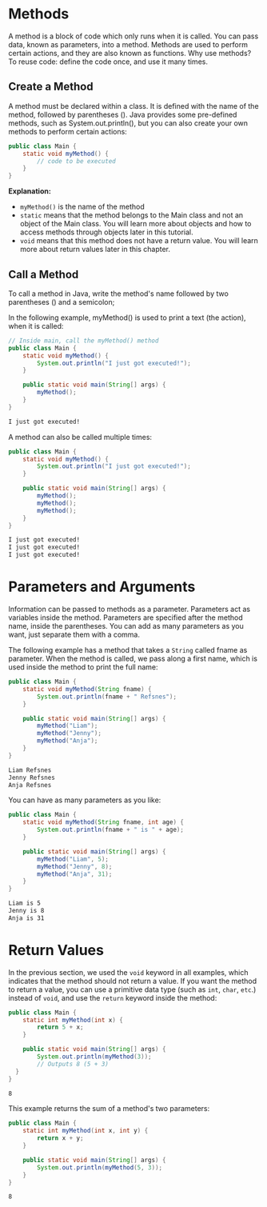 # Methods
A method is a block of code which only runs when it is called. You can pass data, known as parameters, into a method. Methods are used to perform certain actions, and they are also known as functions. Why use methods? To reuse code: define the code once, and use it many times.

## Create a Method
A method must be declared within a class. It is defined with the name of the method, followed by parentheses (). Java provides some pre-defined methods, such as System.out.println(), but you can also create your own methods to perform certain actions:

``` java filename=Main.java
public class Main {
    static void myMethod() {
        // code to be executed
    }
}
```

**Explanation:**
- `myMethod()` is the name of the method
- `static` means that the method belongs to the Main class and not an object of the Main class. You will learn more about objects and how to access methods through objects later in this tutorial.
- `void` means that this method does not have a return value. You will learn more about return values later in this chapter.

## Call a Method

To call a method in Java, write the method's name followed by two parentheses () and a semicolon;

In the following example, myMethod() is used to print a text (the action), when it is called:

```java filename=Main.java
// Inside main, call the myMethod() method
public class Main {
    static void myMethod() {
        System.out.println("I just got executed!");
    }

    public static void main(String[] args) {
        myMethod();
    }
}
```

``` txt filename=Output
I just got executed!
```

A method can also be called multiple times:
``` java filename=Main.java
public class Main {
    static void myMethod() {
        System.out.println("I just got executed!");
    }

    public static void main(String[] args) {
        myMethod();
        myMethod();
        myMethod();
    }
}
```
``` txt filename=Output
I just got executed!
I just got executed!
I just got executed!
```

# Parameters and Arguments
Information can be passed to methods as a parameter. Parameters act as variables inside the method. Parameters are specified after the method name, inside the parentheses. You can add as many parameters as you want, just separate them with a comma.

The following example has a method that takes a `String` called fname as parameter. When the method is called, we pass along a first name, which is used inside the method to print the full name:

```java filename=Main.java
public class Main {
    static void myMethod(String fname) {
        System.out.println(fname + " Refsnes");
    }

    public static void main(String[] args) {
        myMethod("Liam");
        myMethod("Jenny");
        myMethod("Anja");
    }
}
```
```txt filename=Output
Liam Refsnes
Jenny Refsnes
Anja Refsnes
```

You can have as many parameters as you like:
```java filename=Main.java
public class Main {
    static void myMethod(String fname, int age) {
        System.out.println(fname + " is " + age);
    }

    public static void main(String[] args) {
        myMethod("Liam", 5);
        myMethod("Jenny", 8);
        myMethod("Anja", 31);
    }
}
```
```txt filename=Output
Liam is 5
Jenny is 8
Anja is 31
```

# Return Values
In the previous section, we used the `void` keyword in all examples, which indicates that the method should not return a value. If you want the method to return a value, you can use a primitive data type (such as `int`, `char`, `etc`.) instead of `void`, and use the `return` keyword inside the method:
``` java filename=Main.java
public class Main {
    static int myMethod(int x) {
        return 5 + x;
    }

    public static void main(String[] args) {
        System.out.println(myMethod(3));
        // Outputs 8 (5 + 3)
  }
}
```
``` txt filename=Output
8
```
This example returns the sum of a method's two parameters:
``` java filename=Main.java
public class Main {
    static int myMethod(int x, int y) {
        return x + y;
    }

    public static void main(String[] args) {
        System.out.println(myMethod(5, 3));
    }
}
```
``` txt filename=Output
8
```